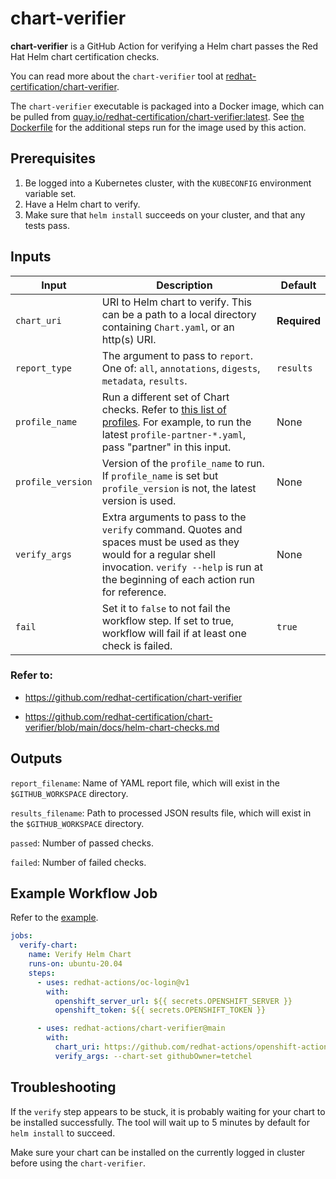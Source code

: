 # chart-verifier

**chart-verifier** is a GitHub Action for verifying a Helm chart passes the Red Hat Helm chart certification checks.

You can read more about the `chart-verifier` tool at [redhat-certification/chart-verifier](https://github.com/redhat-certification/chart-verifier).

The `chart-verifier` executable is packaged into a Docker image, which can be pulled from [quay.io/redhat-certification/chart-verifier:latest](https://quay.io/redhat-certification/chart-verifier:latest). See [the Dockerfile](./Dockerfile) for the additional steps run for the image used by this action.

## Prerequisites

1. Be logged into a Kubernetes cluster, with the `KUBECONFIG` environment variable set.
2. Have a Helm chart to verify.
3. Make sure that `helm install` succeeds on your cluster, and that any tests pass.

## Inputs
| Input | Description | Default |
| ----- | ----------- | ------- |
| `chart_uri` | URI to Helm chart to verify. This can be a path to a local directory containing `Chart.yaml`, or an http(s) URI. | **Required** |
| `report_type` |  The argument to pass to `report`. One of: `all`, `annotations`, `digests`, `metadata`, `results`. | `results` |
| `profile_name` | Run a different set of Chart checks. Refer to [this list of profiles](https://github.com/redhat-certification/chart-verifier/tree/main/config). For example, to run the latest `profile-partner-*.yaml`, pass "partner" in this input. | None |
| `profile_version` | Version of the `profile_name` to run. If `profile_name` is set but `profile_version` is not, the latest version is used. | None
| `verify_args` | Extra arguments to pass to the `verify` command. Quotes and spaces must be used as they would for a regular shell invocation. `verify --help` is run at the beginning of each action run for reference. | None |
| `fail` | Set it to `false` to not fail the workflow step. If set to true, workflow will fail if at least one check is failed. | `true`

### Refer to:
- https://github.com/redhat-certification/chart-verifier

- https://github.com/redhat-certification/chart-verifier/blob/main/docs/helm-chart-checks.md

## Outputs
`report_filename`: Name of YAML report file, which will exist in the `$GITHUB_WORKSPACE` directory.

`results_filename`: Path to processed JSON results file, which will exist in the `$GITHUB_WORKSPACE` directory.

`passed`: Number of passed checks.

`failed`: Number of failed checks.

## Example Workflow Job

Refer to the [example](./.github/workflows/verify.yaml).

```yaml
jobs:
  verify-chart:
    name: Verify Helm Chart
    runs-on: ubuntu-20.04
    steps:
      - uses: redhat-actions/oc-login@v1
        with:
          openshift_server_url: ${{ secrets.OPENSHIFT_SERVER }}
          openshift_token: ${{ secrets.OPENSHIFT_TOKEN }}

      - uses: redhat-actions/chart-verifier@main
        with:
          chart_uri: https://github.com/redhat-actions/openshift-actions-runner-chart/blob/release-chart/packages/actions-runner-1.1.tgz?raw=true
          verify_args: --chart-set githubOwner=tetchel
```

## Troubleshooting
If the `verify` step appears to be stuck, it is probably waiting for your chart to be installed successfully. The tool will wait up to 5 minutes by default for `helm install` to succeed.

Make sure your chart can be installed on the currently logged in cluster before using the `chart-verifier`.
